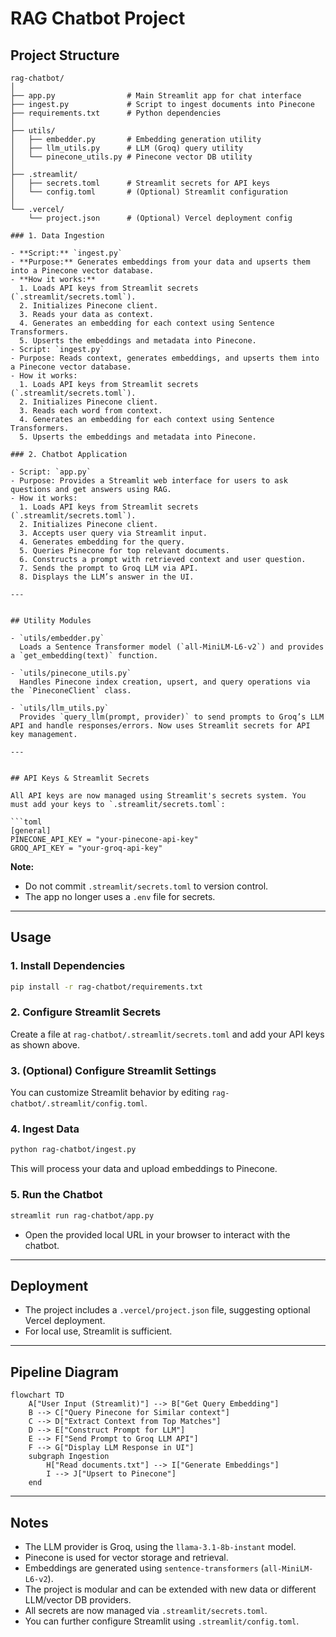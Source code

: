 # RAG Chatbot Project


## Project Structure

```
rag-chatbot/
│
├── app.py                # Main Streamlit app for chat interface
├── ingest.py             # Script to ingest documents into Pinecone
├── requirements.txt      # Python dependencies
│
├── utils/
│   ├── embedder.py       # Embedding generation utility
│   ├── llm_utils.py      # LLM (Groq) query utility
│   └── pinecone_utils.py # Pinecone vector DB utility
│
├── .streamlit/
│   ├── secrets.toml      # Streamlit secrets for API keys
│   └── config.toml       # (Optional) Streamlit configuration
│
└── .vercel/
    └── project.json      # (Optional) Vercel deployment config

### 1. Data Ingestion

- **Script:** `ingest.py`
- **Purpose:** Generates embeddings from your data and upserts them into a Pinecone vector database.
- **How it works:**
  1. Loads API keys from Streamlit secrets (`.streamlit/secrets.toml`).
  2. Initializes Pinecone client.
  3. Reads your data as context.
  4. Generates an embedding for each context using Sentence Transformers.
  5. Upserts the embeddings and metadata into Pinecone.
- Script: `ingest.py`
- Purpose: Reads context, generates embeddings, and upserts them into a Pinecone vector database.
- How it works:
  1. Loads API keys from Streamlit secrets (`.streamlit/secrets.toml`).
  2. Initializes Pinecone client.
  3. Reads each word from context.
  4. Generates an embedding for each context using Sentence Transformers.
  5. Upserts the embeddings and metadata into Pinecone.

### 2. Chatbot Application

- Script: `app.py`
- Purpose: Provides a Streamlit web interface for users to ask questions and get answers using RAG.
- How it works:
  1. Loads API keys from Streamlit secrets (`.streamlit/secrets.toml`).
  2. Initializes Pinecone client.
  3. Accepts user query via Streamlit input.
  4. Generates embedding for the query.
  5. Queries Pinecone for top relevant documents.
  6. Constructs a prompt with retrieved context and user question.
  7. Sends the prompt to Groq LLM via API.
  8. Displays the LLM’s answer in the UI.

---


## Utility Modules

- `utils/embedder.py`  
  Loads a Sentence Transformer model (`all-MiniLM-L6-v2`) and provides a `get_embedding(text)` function.

- `utils/pinecone_utils.py`  
  Handles Pinecone index creation, upsert, and query operations via the `PineconeClient` class.

- `utils/llm_utils.py` 
  Provides `query_llm(prompt, provider)` to send prompts to Groq’s LLM API and handle responses/errors. Now uses Streamlit secrets for API key management.

---


## API Keys & Streamlit Secrets

All API keys are now managed using Streamlit's secrets system. You must add your keys to `.streamlit/secrets.toml`:

```toml
[general]
PINECONE_API_KEY = "your-pinecone-api-key"
GROQ_API_KEY = "your-groq-api-key"
```

**Note:**
- Do not commit `.streamlit/secrets.toml` to version control.
- The app no longer uses a `.env` file for secrets.

---


## Usage

### 1. Install Dependencies

```bash
pip install -r rag-chatbot/requirements.txt
```

### 2. Configure Streamlit Secrets

Create a file at `rag-chatbot/.streamlit/secrets.toml` and add your API keys as shown above.

### 3. (Optional) Configure Streamlit Settings

You can customize Streamlit behavior by editing `rag-chatbot/.streamlit/config.toml`.

### 4. Ingest Data

```bash
python rag-chatbot/ingest.py
```
 This will process your data and upload embeddings to Pinecone.

### 5. Run the Chatbot

```bash
streamlit run rag-chatbot/app.py
```
- Open the provided local URL in your browser to interact with the chatbot.

---

## Deployment

- The project includes a `.vercel/project.json` file, suggesting optional Vercel deployment.
- For local use, Streamlit is sufficient.

---

## Pipeline Diagram

```mermaid
flowchart TD
    A["User Input (Streamlit)"] --> B["Get Query Embedding"]
    B --> C["Query Pinecone for Similar context"]
    C --> D["Extract Context from Top Matches"]
    D --> E["Construct Prompt for LLM"]
    E --> F["Send Prompt to Groq LLM API"]
    F --> G["Display LLM Response in UI"]
    subgraph Ingestion
        H["Read documents.txt"] --> I["Generate Embeddings"]
        I --> J["Upsert to Pinecone"]
    end
```

---


## Notes

- The LLM provider is Groq, using the `llama-3.1-8b-instant` model.
- Pinecone is used for vector storage and retrieval.
- Embeddings are generated using `sentence-transformers` (`all-MiniLM-L6-v2`).
- The project is modular and can be extended with new data or different LLM/vector DB providers.
- All secrets are now managed via `.streamlit/secrets.toml`.
- You can further configure Streamlit using `.streamlit/config.toml`.
